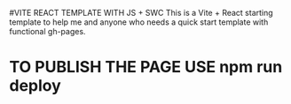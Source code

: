 #VITE REACT TEMPLATE WITH JS + SWC
This is a Vite + React starting template to help me and anyone who needs a quick start template with functional gh-pages.

# TO PUBLISH THE PAGE USE npm run deploy
